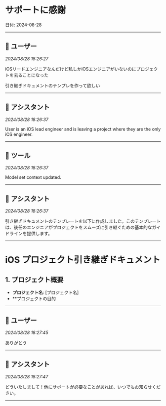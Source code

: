 # サポートに感謝

日付: 2024-08-28

---

## 👤 ユーザー
*2024/08/28 18:26:27*

iOSリードエンジニアなんだけど私しかiOSエンジニアがいないのにプロジェクトを去ることになった

引き継ぎドキュメントのテンプレを作って欲しい

---

## 🤖 アシスタント
*2024/08/28 18:26:37*

User is an iOS lead engineer and is leaving a project where they are the only iOS engineer.

---

## 🔧 ツール
*2024/08/28 18:26:37*

Model set context updated.

---

## 🤖 アシスタント
*2024/08/28 18:26:37*

引き継ぎドキュメントのテンプレートを以下に作成しました。このテンプレートは、後任のエンジニアがプロジェクトをスムーズに引き継ぐための基本的なガイドラインを提供します。

---

# iOS プロジェクト引き継ぎドキュメント

## 1. プロジェクト概要
- **プロジェクト名**: [プロジェクト名]
- **プロジェクトの目的

---

## 👤 ユーザー
*2024/08/28 18:27:45*

ありがとう

---

## 🤖 アシスタント
*2024/08/28 18:27:47*

どういたしまして！他にサポートが必要なことがあれば、いつでもお知らせください。

---
